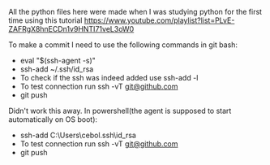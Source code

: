 All the python files here were made when I was studying python for the first time using this tutorial https://www.youtube.com/playlist?list=PLvE-ZAFRgX8hnECDn1v9HNTI71veL3oW0

To make a commit I need to use the following commands in git bash:
+ eval "$(ssh-agent -s)"
+ ssh-add ~/.ssh/id_rsa
+ To check if the ssh was indeed added use  ssh-add -l
+ To test connection run ssh -vT git@github.com
+ git push

Didn't work this away.
In powershell(the agent is supposed to start automatically on OS boot):
+ ssh-add C:\Users\cebol\.ssh\id_rsa
+ To test connection run ssh -vT git@github.com
+ git push